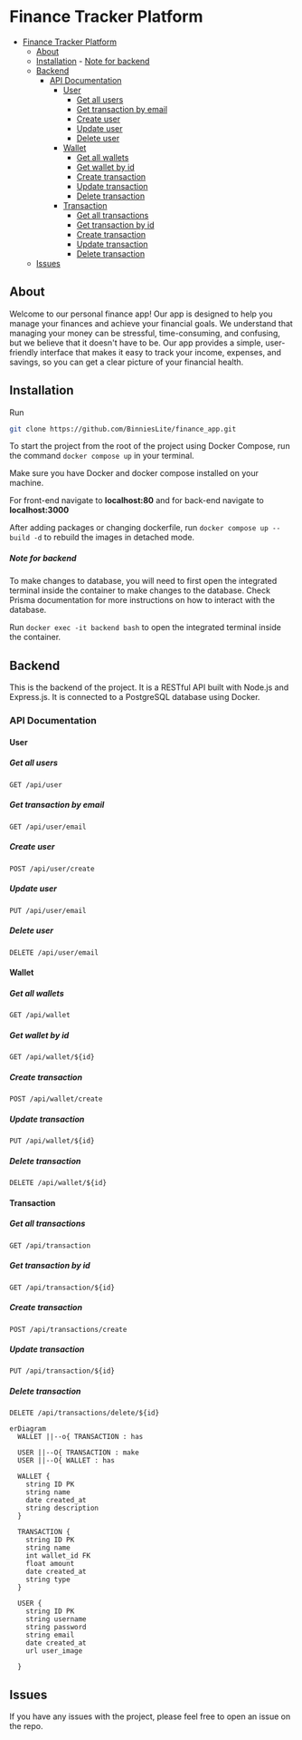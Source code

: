 # Finance Tracker  Platform

- [Finance Tracker  Platform](#finance-tracker--platform)
  - [About](#about)
  - [Installation](#installation)
        - [Note for backend](#note-for-backend)
  - [Backend](#backend)
    - [API Documentation](#api-documentation)
      - [User](#user)
        - [Get all users](#get-all-users)
        - [Get transaction by email](#get-transaction-by-email)
        - [Create user](#create-user)
        - [Update user](#update-user)
        - [Delete user](#delete-user)
      - [Wallet](#wallet)
        - [Get all wallets](#get-all-wallets)
        - [Get wallet by id](#get-wallet-by-id)
        - [Create transaction](#create-transaction)
        - [Update transaction](#update-transaction)
        - [Delete transaction](#delete-transaction)
      - [Transaction](#transaction)
        - [Get all transactions](#get-all-transactions)
        - [Get transaction by id](#get-transaction-by-id)
        - [Create transaction](#create-transaction-1)
        - [Update transaction](#update-transaction-1)
        - [Delete transaction](#delete-transaction-1)
  - [Issues](#issues)


  
## About

Welcome to our personal finance app! Our app is designed to help you manage your finances and achieve your financial goals. We understand that managing your money can be stressful, time-consuming, and confusing, but we believe that it doesn't have to be. Our app provides a simple, user-friendly interface that makes it easy to track your income, expenses, and savings, so you can get a clear picture of your financial health.

## Installation

Run

```bash
git clone https://github.com/BinniesLite/finance_app.git
```

To start the project from the root of the project using Docker Compose, run the command `docker compose up` in your terminal.

Make sure you have Docker and docker compose installed on your machine.

For front-end navigate to **localhost:80** and for back-end navigate to **localhost:3000**

After adding packages or changing dockerfile, run `docker compose up --build -d` to rebuild the images in detached mode.


##### Note for backend
To make changes to database, you will need to first open the integrated terminal inside the container to make changes to the database. Check Prisma documentation for more instructions on how to interact with the database.

Run `docker exec -it backend bash` to open the integrated terminal inside the container. 



##  Backend

This is the backend of the project. It is a RESTful API built with Node.js and Express.js. It is connected to a PostgreSQL database using Docker.


### API Documentation

#### User

##### Get all users

```http
GET /api/user
```

##### Get transaction by email

```http
GET /api/user/email
```

##### Create user

```http
POST /api/user/create
```

##### Update user

```http
PUT /api/user/email
```

##### Delete user

```http
DELETE /api/user/email
```

#### Wallet

##### Get all wallets

```http
GET /api/wallet
```

##### Get wallet by id

```http
GET /api/wallet/${id}
```

##### Create transaction

```http
POST /api/wallet/create
```

##### Update transaction

```http
PUT /api/wallet/${id}
```

##### Delete transaction

```http
DELETE /api/wallet/${id}
```

#### Transaction

##### Get all transactions

```http
GET /api/transaction
```

##### Get transaction by id

```http
GET /api/transaction/${id}
```

##### Create transaction

```http
POST /api/transactions/create
```

##### Update transaction

```http
PUT /api/transaction/${id}
```

##### Delete transaction

```http
DELETE /api/transactions/delete/${id}
```


```mermaid
erDiagram
  WALLET ||--o{ TRANSACTION : has
  
  USER ||--O{ TRANSACTION : make 
  USER ||--O{ WALLET : has

  WALLET { 
    string ID PK
    string name  
    date created_at 
    string description 
  }
  
  TRANSACTION {
    string ID PK
    string name 
    int wallet_id FK
    float amount 
    date created_at 
    string type 
  }

  USER {
    string ID PK
    string username
    string password
    string email
    date created_at
    url user_image

  }

```

## Issues

If you have any issues with the project, please feel free to open an issue on the repo.
